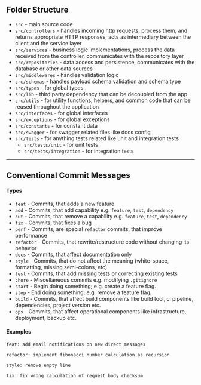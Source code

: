 ## Folder Structure

- `src` - main source code
- `src/controllers` - handles incoming http requests, process them, and returns appropriate
  HTTP responses, acts as intermediary between the client and the service layer
- `src/services` - business logic implementations, process the data received from the controller,
  communicates with the repository layer
- `src/repositories` - data access and persistence, communicates with the database or other data sources
- `src/middlewares` - handles validation logic
- `src/schemas` - handles payload schema validation and schema type
- `src/types` - for global types
- `src/lib` - third party dependency that can be decoupled from the app
- `src/utils` - for utility functions, helpers, and common code that can be reused throughout the application
- `src/interfaces` - for global interfaces
- `src/exceptions` - for global exceptions
- `src/constants` - for constant data
- `src/swagger` - for swagger related files like docs config
- `src/tests` - for anything tests related like unit and integration tests
  - `src/tests/unit` - for unit tests
  - `src/tests/integration` - for integration tests

---

## Conventional Commit Messages

#### Types

- `feat` - Commits, that adds a new feature
- `add` - Commits, that add capability e.g. `feature`, `test`, `dependency`
- `cut` - Commits, that remove a capability e.g. `feature`, `test`, `dependency`
- `fix` - Commits, that fixes a bug
- `perf` - Commits, are special `refactor` commits, that improve performance
- `refactor` - Commits, that rewrite/restructure code without changing its behavior
- `docs` - Commits, that affect documentation only
- `style` - Commits, that do not affect the meaning (white-space, formatting, missing semi-colons, etc)
- `test` - Commits, that add missing tests or correcting existing tests
- `chore` - Miscellaneous commits e.g. modifying `.gitignore`
- `start` - Begin doing something; e.g. create a feature flag.
- `stop` - End doing something; e.g. remove a feature flag.
- `build` - Commits, that affect build components like build tool, ci pipeline, dependencies, project version etc.
- `ops` - Commits, that affect operational components like infrastructure, deployment, backup etc.

#### Examples

```
feat: add email notifications on new direct messages
```

```
refactor: implement fibonacci number calculation as recursion
```

```
style: remove empty line
```

```
fix: fix wrong calculation of request body checksum
```
